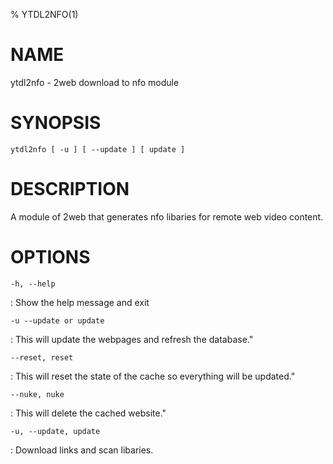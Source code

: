 % YTDL2NFO(1)

NAME
====

ytdl2nfo - 2web download to nfo module

SYNOPSIS
========

`ytdl2nfo [ -u ] [ --update ] [ update ]`

DESCRIPTION
===========

A module of 2web that generates nfo libaries for remote web video content.

OPTIONS
=======

`-h, --help`

:   Show the help message and exit

`-u --update or update`

:  This will update the webpages and refresh the database."

`--reset, reset`

:  This will reset the state of the cache so everything will be updated."

`--nuke, nuke`

:   This will delete the cached website."

`-u, --update, update`

:   Download links and scan libaries.
